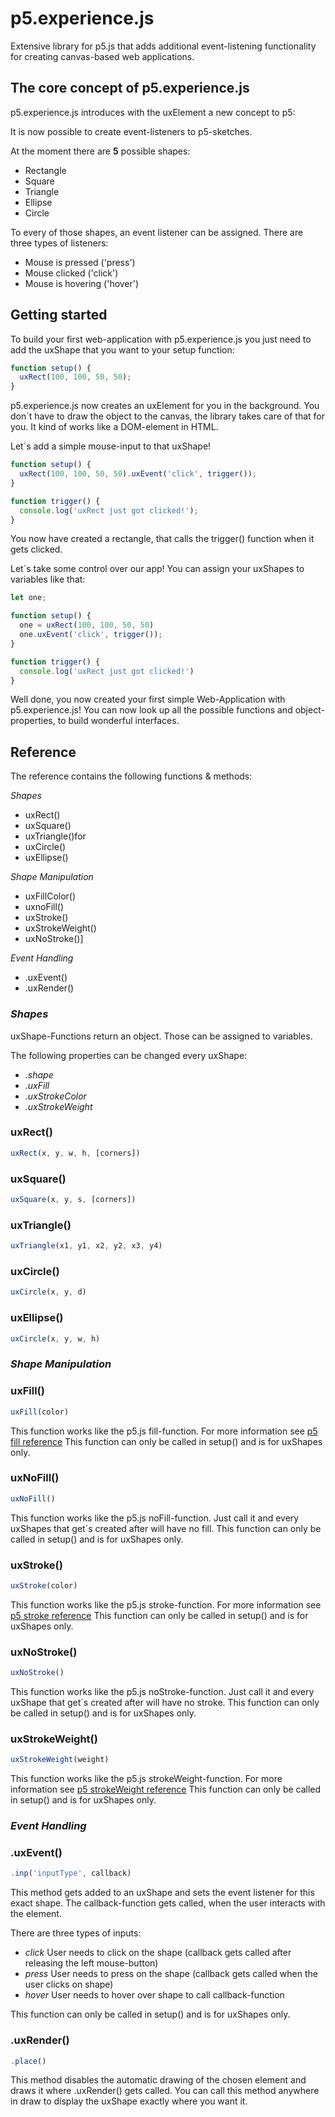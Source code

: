 # p5.experience.js
Extensive library for p5.js that adds additional event-listening functionality for creating canvas-based web applications. 

## The core concept of p5.experience.js
p5.experience.js introduces with the uxElement a new concept to p5: 

It is now possible to create event-listeners to p5-sketches. 

At the moment there are **5** possible shapes:
* Rectangle
* Square
* Triangle
* Ellipse
* Circle

To every of those shapes, an event listener can be assigned. There are three types of listeners: 

* Mouse is pressed ('press')
* Mouse clicked ('click')
* Mouse is hovering ('hover')

## Getting started
To build your first web-application with p5.experience.js you just need to add the uxShape that you want to your setup function:

```javascript
function setup() {
  uxRect(100, 100, 50, 50);
}
```

p5.experience.js now creates an uxElement for you in the background. You don´t have to draw the object to the canvas, the library takes care of that for you. It kind of works like a DOM-element in HTML.

Let´s add a simple mouse-input to that uxShape!

```javascript
function setup() {
  uxRect(100, 100, 50, 50).uxEvent('click', trigger());
}

function trigger() {
  console.log('uxRect just got clicked!');
}
```
You now have created a rectangle, that calls the trigger() function when it gets clicked.

Let´s take some control over our app! You can assign your uxShapes to variables like that:

```javascript
let one;

function setup() {
  one = uxRect(100, 100, 50, 50)
  one.uxEvent('click', trigger());
}

function trigger() {
  console.log('uxRect just got clicked!')
}
```

Well done, you now created your first simple Web-Application with p5.experience.js! You can now look up all the possible functions and object-properties, to build wonderful interfaces.

## Reference

The reference contains the following functions & methods: 

*Shapes*
* uxRect()
* uxSquare()
* uxTriangle()for
* uxCircle()
* uxEllipse()

*Shape Manipulation*
* uxFillColor()
* uxnoFill()
* uxStroke()
* uxStrokeWeight()
* uxNoStroke()]

*Event Handling*
* .uxEvent()
* .uxRender()

### *Shapes*

uxShape-Functions return an object. Those can be assigned to variables.

The following properties can be changed every uxShape:
  * *.shape*
  * *.uxFill*
  * *.uxStrokeColor*
  * *.uxStrokeWeight*

### uxRect()
```javascript
uxRect(x, y, w, h, [corners])
```

### uxSquare()
```javascript
uxSquare(x, y, s, [corners])
```

### uxTriangle()
```javascript
uxTriangle(x1, y1, x2, y2, x3, y4)
```

### uxCircle()
```javascript
uxCircle(x, y, d)
```

### uxEllipse()
```javascript
uxCircle(x, y, w, h)
```

### *Shape Manipulation*

### uxFill()
```javascript
uxFill(color)
```

This function works like the p5.js fill-function. For more information see [p5 fill reference](https://p5js.org/reference/#/p5/fill)
This function can only be called in setup() and is for uxShapes only. 

### uxNoFill()
```javascript
uxNoFill()
```

This function works like the p5.js noFill-function. Just call it and every uxShapes that get´s created after will have no fill.
This function can only be called in setup() and is for uxShapes only. 

### uxStroke()
```javascript
uxStroke(color)
```

This function works like the p5.js stroke-function. For more information see [p5 stroke reference](https://p5js.org/reference/#/p5/stroke)
This function can only be called in setup() and is for uxShapes only. 

### uxNoStroke()
```javascript
uxNoStroke()
```

This function works like the p5.js noStroke-function. Just call it and every uxShape that get´s created after will have no stroke.
This function can only be called in setup() and is for uxShapes only.  

### uxStrokeWeight()
```javascript
uxStrokeWeight(weight)
```

This function works like the p5.js strokeWeight-function. For more information see [p5 strokeWeight reference](https://p5js.org/reference/#/p5/strokeweight)
This function can only be called in setup() and is for uxShapes only.  

### *Event Handling*

### .uxEvent()
```javascript
.inp('inputType', callback)
```

This method gets added to an uxShape and sets the event listener for this exact shape. The callback-function gets called, when the user interacts with the element. 

There are three types of inputs: 
* *click* User needs to click on the shape (callback gets called after releasing the left mouse-button)
* *press* User needs to press on the shape (callback gets called when the user clicks on shape)
* *hover* User needs to hover over shape to call callback-function

This function can only be called in setup() and is for uxShapes only.  

### .uxRender()
```javascript
.place()
```

This method disables the automatic drawing of the chosen element and draws it where .uxRender() gets called. You can call this method anywhere in draw to display the uxShape exactly where you want it.
